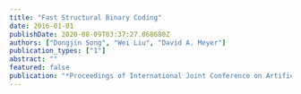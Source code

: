 ```yaml
---
title: "Fast Structural Binary Coding"
date: 2016-01-01
publishDate: 2020-08-09T03:37:27.068680Z
authors: ["Dongjin Song", "Wei Liu", "David A. Meyer"]
publication_types: ["1"]
abstract: ""
featured: false
publication: "*Proceedings of International Joint Conference on Artificial Intelligence (IJCAI)*"
---
```


